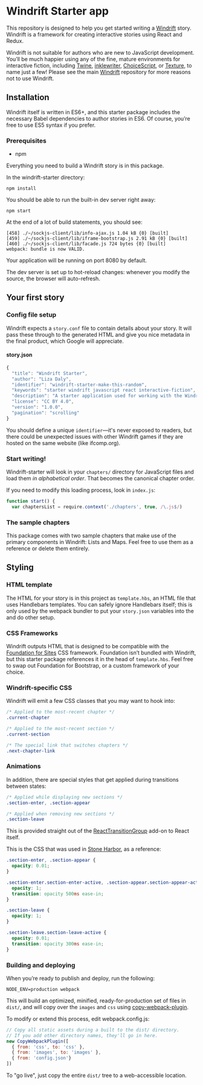 # Windrift Starter app

This repository is designed to help you get started writing a [Windrift](https://github.com/lizadaly/windrift) story. Windrift is a framework for creating interactive stories using React and Redux.

Windrift is not suitable for authors who are new to JavaScript development. You’ll be much happier using any of the fine, mature environments for interactive fiction, including [Twine](https://twinery.org/), [inklewriter](http://www.inklestudios.com/inklewriter/), [ChoiceScript](https://www.choiceofgames.com/make-your-own-games/choicescript-intro/), or [Texture](https://texturewriter.com/), to name just a few! Please see the main [Windrift](https://github.com/lizadaly/windrift) repository for more reasons not to use Windrift.

## Installation

Windrift itself is written in ES6+, and this starter package includes the necessary Babel dependencies to author stories in ES6. Of course, you’re free to use ES5 syntax if you prefer.


### Prerequisites

* npm

Everything you need to build a Windrift story is in this package.  

In the windrift-starter directory:

```
npm install
```

You should be able to run the built-in dev server right away:

```
npm start
```

At the end of a lot of build statements, you should see:

```
[458] ./~/sockjs-client/lib/info-ajax.js 1.04 kB {0} [built]
[459] ./~/sockjs-client/lib/iframe-bootstrap.js 2.91 kB {0} [built]
[460] ./~/sockjs-client/lib/facade.js 724 bytes {0} [built]
webpack: bundle is now VALID.
```

Your application will be running on port 8080 by default.

The dev server is set up to hot-reload changes: whenever you modify the source, the browser will auto-refresh.

## Your first story

### Config file setup

Windrift expects a `story.conf` file to contain details about your
story. It will pass these through to the generated HTML and give
you nice metadata in the final product, which Google will appreciate.

#### story.json

```javascript
{
  "title": "Windrift Starter",
  "author": "Liza Daly",
  "identifier": "windrift-starter-make-this-random",
  "keywords": "starter windrift javascript react interactive-fiction",
  "description": "A starter application used for working with the Windrift story framework",
  "license": "CC BY 4.0",
  "version": "1.0.0",
  "pagination": "scrolling"
}
```

You should define a unique `identifier`—it's never
exposed to readers, but there could be unexpected issues with
other Windrift games if they are hosted on the same website
(like ifcomp.org).

### Start writing!

Windrift-starter will look in your `chapters/` directory for
JavaScript files and load them _in alphabetical order_.
That becomes the canonical chapter order.

If you need to modify this loading process, look in `index.js`:

```javascript
function start() {
  var chaptersList = require.context('./chapters', true, /\.js$/)
```


### The sample chapters

This package comes with two sample chapters that make use of the primary components in Windrift: Lists and Maps. Feel free to use them as a reference or delete them entirely.

## Styling

### HTML template

The HTML for your story is in this project as `template.hbs`, an HTML file that uses Handlebars templates. You can safely ignore Handlebars itself; this is only used by the webpack bundler to put your `story.json` variables into the <head> and do other setup.

### CSS Frameworks
Windrift outputs HTML that is designed to be compatible with the [Foundation for Sites](http://foundation.zurb.com/sites.html) CSS framework. Foundation isn’t bundled with Windrift, but this starter package references it in the head of `template.hbs`. Feel free to swap out Foundation for Bootstrap, or a custom framework of your choice.

### Windrift-specific CSS

Windrift will emit a few CSS classes that you may want to hook into:

```css
/* Applied to the most-recent chapter */
.current-chapter

/* Applied to the most-recent section */
.current-section

/* The special link that switches chapters */
.next-chapter-link
```

### Animations

In addition, there are special styles that get applied during transitions between states:

```css
/* Applied while displaying new sections */
.section-enter, .section-appear

/* Applied when removing new sections */
.section-leave
```

This is provided straight out of the [ReactTransitionGroup](https://facebook.github.io/react/docs/animation.html) add-on to React itself.

This is the CSS that was used in [Stone Harbor](https://stoneharborgame.com/), as a reference:


```css
.section-enter, .section-appear {
  opacity: 0.01;
}

.section-enter.section-enter-active, .section-appear.section-appear-active {
  opacity: 1;
  transition: opacity 500ms ease-in;
}

.section-leave {
  opacity: 1;
}

.section-leave.section-leave-active {
  opacity: 0.01;
  transition: opacity 300ms ease-in;
}
```

### Building and deploying

When you’re ready to publish and deploy, run the following:

```
NODE_ENV=production webpack
```

This will build an optimized, minified, ready-for-production
set of files in `dist/`, and will copy over the `images` and
`css` using <a href="https://github.com/kevlened/copy-webpack-plugin">copy-webpack-plugin</a>.

To modify or extend this process, edit webpack.config.js:

```JavaScript
// Copy all static assets during a built to the dist/ directory.
// If you add other directory names, they'll go in here.
new CopyWebpackPlugin([
  { from: 'css', to: 'css' },
  { from: 'images', to: 'images' },
  { from: 'config.json'}
])
```

To "go live", just copy the entire `dist/` tree to a web-accessible location.
